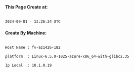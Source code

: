 
   
#### This Page Create at:

```bash

2024-09-01 - 13:26:34 UTC

```

#### Create By Machine:

```bash

Host Name : fv-az1426-182

platform  : Linux-6.5.0-1025-azure-x86_64-with-glibc2.35

Ip Local  : 10.1.0.19

```

